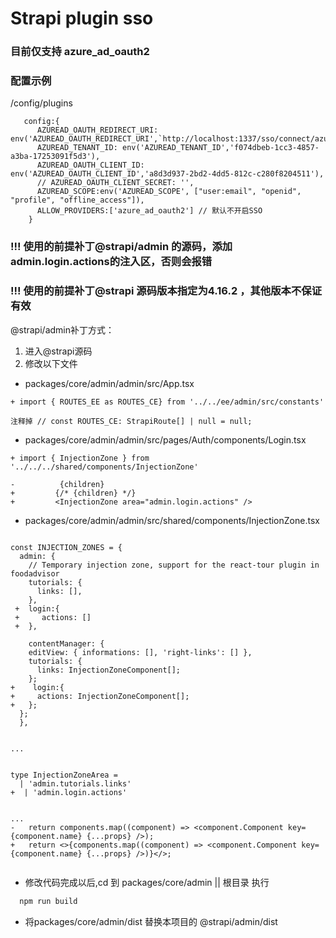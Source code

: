 # Strapi plugin sso

### 目前仅支持 azure_ad_oauth2

### 配置示例

/config/plugins

```
   config:{
      AZUREAD_OAUTH_REDIRECT_URI: env('AZUREAD_OAUTH_REDIRECT_URI',`http://localhost:1337/sso/connect/azure_ad_oauth2`),
      AZUREAD_TENANT_ID: env('AZUREAD_TENANT_ID','f074dbeb-1cc3-4857-a3ba-17253091f5d3'),
      AZUREAD_OAUTH_CLIENT_ID: env('AZUREAD_OAUTH_CLIENT_ID','a8d3d937-2bd2-4dd5-812c-c280f8204511'),
      // AZUREAD_OAUTH_CLIENT_SECRET: '',
      AZUREAD_SCOPE:env('AZUREAD_SCOPE', ["user:email", "openid", "profile", "offline_access"]),
      ALLOW_PROVIDERS:['azure_ad_oauth2'] // 默认不开启SSO
    }

```

### !!! 使用的前提补丁@strapi/admin 的源码，添加admin.login.actions的注入区，否则会报错
### !!! 使用的前提补丁@strapi 源码版本指定为4.16.2 ，其他版本不保证有效


@strapi/admin补丁方式：

1. 进入@strapi源码
2. 修改以下文件

* packages/core/admin/admin/src/App.tsx

```tsx 
+ import { ROUTES_EE as ROUTES_CE} from '../../ee/admin/src/constants'

注释掉 // const ROUTES_CE: StrapiRoute[] | null = null;

```

* packages/core/admin/admin/src/pages/Auth/components/Login.tsx

```tsx 
+ import { InjectionZone } from '../../../shared/components/InjectionZone'

-          {children}
+         {/* {children} */}
+         <InjectionZone area="admin.login.actions" />

```

* packages/core/admin/admin/src/shared/components/InjectionZone.tsx

```tsx 

const INJECTION_ZONES = {
  admin: {
    // Temporary injection zone, support for the react-tour plugin in foodadvisor
    tutorials: {
      links: [],
    },
 +  login:{
 +     actions: []
 +  },

    contentManager: {
    editView: { informations: [], 'right-links': [] },
    tutorials: {
      links: InjectionZoneComponent[];
    };
+    login:{
+     actions: InjectionZoneComponent[];
+   };
  };
  },


...


type InjectionZoneArea =
  | 'admin.tutorials.links'
+  | 'admin.login.actions'


...
-   return components.map((component) => <component.Component key={component.name} {...props} />);
+   return <>{components.map((component) => <component.Component key={component.name} {...props} />)}</>;


```


* 修改代码完成以后,cd 到 packages/core/admin ||  根目录
执行
```cmd
  npm run build
```

* 将packages/core/admin/dist  替换本项目的 @strapi/admin/dist     
